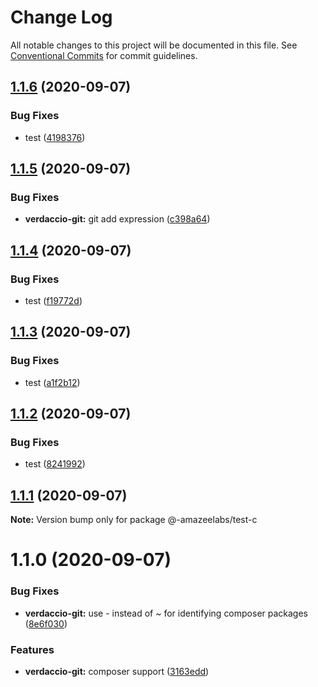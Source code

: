 # Change Log

All notable changes to this project will be documented in this file.
See [Conventional Commits](https://conventionalcommits.org) for commit guidelines.

## [1.1.6](https://github.com/AmazeeLabs/silverback-mono/compare/@-amazeelabs/test-c@1.1.5...@-amazeelabs/test-c@1.1.6) (2020-09-07)


### Bug Fixes

* test ([4198376](https://github.com/AmazeeLabs/silverback-mono/commit/41983767706cf6e33b762230a0e5f58a543e6e30))





## [1.1.5](https://github.com/AmazeeLabs/silverback-mono/compare/@-amazeelabs/test-c@1.1.4...@-amazeelabs/test-c@1.1.5) (2020-09-07)


### Bug Fixes

* **verdaccio-git:** git add expression ([c398a64](https://github.com/AmazeeLabs/silverback-mono/commit/c398a64d899ae94375150cf9f08e5e70f9bceacf))





## [1.1.4](https://github.com/AmazeeLabs/silverback-mono/compare/@-amazeelabs/test-c@1.1.3...@-amazeelabs/test-c@1.1.4) (2020-09-07)


### Bug Fixes

* test ([f19772d](https://github.com/AmazeeLabs/silverback-mono/commit/f19772d22de684bfd485566570bc8c2efef65cb2))





## [1.1.3](https://github.com/AmazeeLabs/silverback-mono/compare/@-amazeelabs/test-c@1.1.2...@-amazeelabs/test-c@1.1.3) (2020-09-07)


### Bug Fixes

* test ([a1f2b12](https://github.com/AmazeeLabs/silverback-mono/commit/a1f2b12d3c86ae811407a4558a1cdbbb466ee82e))





## [1.1.2](https://github.com/AmazeeLabs/silverback-mono/compare/@-amazeelabs/test-c@1.1.1...@-amazeelabs/test-c@1.1.2) (2020-09-07)


### Bug Fixes

* test ([8241992](https://github.com/AmazeeLabs/silverback-mono/commit/8241992effbf61e20de6ab034bd498085e0c7d46))





## [1.1.1](https://github.com/AmazeeLabs/silverback-mono/compare/@-amazeelabs/test-c@1.1.0...@-amazeelabs/test-c@1.1.1) (2020-09-07)

**Note:** Version bump only for package @-amazeelabs/test-c





# 1.1.0 (2020-09-07)


### Bug Fixes

* **verdaccio-git:** use - instead of ~ for identifying composer packages ([8e6f030](https://github.com/AmazeeLabs/silverback-mono/commit/8e6f0307a5dca7c97f9ad65135143d7fcb71f8d7))


### Features

* **verdaccio-git:** composer support ([3163edd](https://github.com/AmazeeLabs/silverback-mono/commit/3163eddb925f24b7786b37d735106a0b8fd32b2f))
